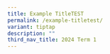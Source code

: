 ```yaml
---
title: Example TitleTEST
permalink: /example-titletest/
variant: tiptap
description: ""
third_nav_title: 2024 Term 1
---
```

